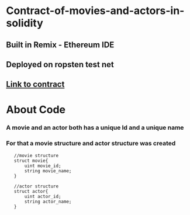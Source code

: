 # Contract-of-movies-and-actors-in-solidity

## Built in **Remix - Ethereum IDE** 
## Deployed on **ropsten test net** 

## [Link to contract](https://ropsten.etherscan.io/address/0x40da9dade7c97816f5a621646f616b5631e3c895)

# About Code
### A movie and an actor both has a unique Id and a unique name
### For that a movie structure and actor structure was created
```
   //movie structure
   struct movie{
       uint movie_id;
       string movie_name;
   }
```
```
   //actor structure
   struct actor{
       uint actor_id;
       string actor_name;
   }
```

   
   
